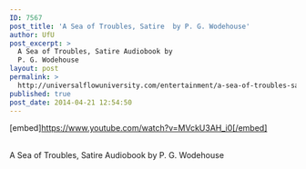 ```yaml
---
ID: 7567
post_title: 'A Sea of Troubles, Satire  by P. G. Wodehouse'
author: UfU
post_excerpt: >
  A Sea of Troubles, Satire Audiobook by
  P. G. Wodehouse
layout: post
permalink: >
  http://universalflowuniversity.com/entertainment/a-sea-of-troubles-satire-by-p-g-wodehouse/
published: true
post_date: 2014-04-21 12:54:50
---
```

[embed]https://www.youtube.com/watch?v=MVckU3AH_i0[/embed]</br></br>
<p>A Sea of Troubles, Satire Audiobook by P. G. Wodehouse</p>